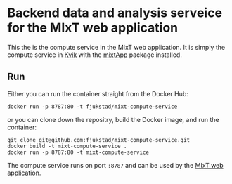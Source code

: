 # Backend data and analysis serveice for the MIxT web application
This the is the compute service in the MIxT web application. It is simply the
compute service in [Kvik](https://github.com/fjukstad/kvik) with the
[mixtApp](http://github.com/vdumeaux/mixtApp) package installed. 

## Run
Either you can run the container straight from the Docker Hub: 

```
docker run -p 8787:80 -t fjukstad/mixt-compute-service 
```

or you can clone down the repositry, build the Docker image, and run the
container:

```
git clone git@github.com:fjukstad/mixt-compute-service.git
docker build -t mixt-compute-service .
docker run -p 8787:80 -t mixt-compute-service
```

The compute service runs on port `:8787` and can be used by the
[MIxT web application](http://github.com/fjukstad/mixt). 
